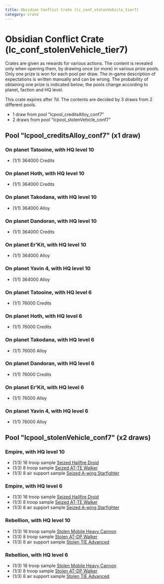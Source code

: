 ```yaml
---
title: Obsidian Conflict Crate (lc_conf_stolenVehicle_tier7)
category: crate
---
```


# Obsidian Conflict Crate (lc_conf_stolenVehicle_tier7)

Crates are given as rewards for various actions. The content is revealed only when opening them, by drawing once (or more) in various prize pools. Only one prize is won for each pool per draw. The in-game description of expectations is written manually and can be wrong. The probability of obtaining one prize is indicated below; the pools change according to planet, faction and HQ level.

This crate expires after 7d. The contents are decided by 3 draws from 2 different pools.
  * 1 draw from pool "lcpool_creditsAlloy_conf7"
  * 2 draws from pool "lcpool_stolenVehicle_conf7"

## Pool "lcpool_creditsAlloy_conf7" (x1 draw)

### On planet Tatooine, with HQ level 10

  * (1/1) 364000 Credits

### On planet Hoth, with HQ level 10

  * (1/1) 364000 Credits

### On planet Takodana, with HQ level 10

  * (1/1) 364000 Alloy

### On planet Dandoran, with HQ level 10

  * (1/1) 364000 Credits

### On planet Er'Kit, with HQ level 10

  * (1/1) 364000 Alloy

### On planet Yavin 4, with HQ level 10

  * (1/1) 364000 Alloy

### On planet Tatooine, with HQ level 6

  * (1/1) 76000 Credits

### On planet Hoth, with HQ level 6

  * (1/1) 76000 Credits

### On planet Takodana, with HQ level 6

  * (1/1) 76000 Alloy

### On planet Dandoran, with HQ level 6

  * (1/1) 76000 Credits

### On planet Er'Kit, with HQ level 6

  * (1/1) 76000 Alloy

### On planet Yavin 4, with HQ level 6

  * (1/1) 76000 Alloy

## Pool "lcpool_stolenVehicle_conf7" (x2 draws)

### Empire, with HQ level 10

  * (1/3) 16 troop sample [Seized Hailfire Droid](SeizedHailfire)
  * (1/3) 8 troop sample [Seized AT-TE Walker](SeizedATTE)
  * (1/3) 8 air support sample [Seized A-wing Starfighter](SeizedAwing)

### Empire, with HQ level 6

  * (1/3) 16 troop sample [Seized Hailfire Droid](SeizedHailfire)
  * (1/3) 8 troop sample [Seized AT-TE Walker](SeizedATTE)
  * (1/3) 8 air support sample [Seized A-wing Starfighter](SeizedAwing)

### Rebellion, with HQ level 10

  * (1/3) 16 troop sample [Stolen Mobile Heavy Cannon](StolenMHC)
  * (1/3) 8 troop sample [Stolen AT-DP Walker](StolenATDP)
  * (1/3) 8 air support sample [Stolen TIE Advanced](StolenTieAdvanced)

### Rebellion, with HQ level 6

  * (1/3) 16 troop sample [Stolen Mobile Heavy Cannon](StolenMHC)
  * (1/3) 8 troop sample [Stolen AT-DP Walker](StolenATDP)
  * (1/3) 8 air support sample [Stolen TIE Advanced](StolenTieAdvanced)
